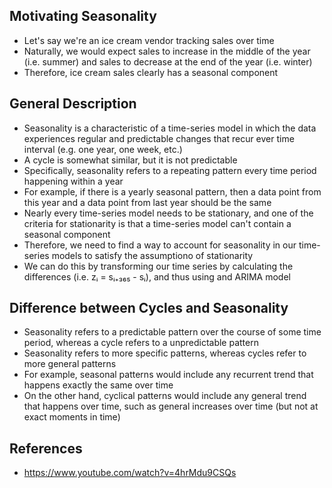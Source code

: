 ## Motivating Seasonality
- Let's say we're an ice cream vendor tracking sales over time
- Naturally, we would expect sales to increase in the middle of the year (i.e. summer) and sales to decrease at the end of the year (i.e. winter)
- Therefore, ice cream sales clearly has a seasonal component

## General Description
- Seasonality is a characteristic of a time-series model in which the data experiences regular and predictable changes that recur ever time interval (e.g. one year, one week, etc.)
- A cycle is somewhat similar, but it is not predictable
- Specifically, seasonality refers to a repeating pattern every time period happening within a year
- For example,  if there is a yearly seasonal pattern, then a data point from this year and a data point from last year should be the same
- Nearly every time-series model needs to be stationary, and one of the criteria for stationarity is that a time-series model can't contain a seasonal component
- Therefore, we need to find a way to account for seasonality in our time-series models to satisfy the assumptiono of stationarity
- We can do this by transforming our time series by calculating the differences (i.e. zᵢ = sᵢ₊₃₆₅ - sᵢ), and thus using and ARIMA model

## Difference between Cycles and Seasonality
- Seasonality refers to a predictable pattern over the course of some time period, whereas a cycle refers to a unpredictable pattern
- Seasonality refers to more specific patterns, whereas cycles refer to more general patterns
- For example, seasonal patterns would include any recurrent trend that happens exactly the same over time
- On the other hand, cyclical patterns would include any general trend that happens over time, such as general increases over time (but not at exact moments in time)

## References
- https://www.youtube.com/watch?v=4hrMdu9CSQs
